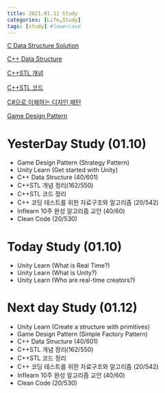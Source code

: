 ```yaml
---
title: 2021.01.11 Study
categories: [Life,Study]
tags: [study] #lowercase    
---
```



[C Data Structure Solution](https://calm-price-43a.notion.site/C-c4cb80a108c94bef8b202c0c7624ebfc) 

[C++ Data Structure](https://calm-price-43a.notion.site/C-47080a1873b54a3a8b6d89925d84e024)

[C++STL 개념](https://calm-price-43a.notion.site/C-STL-ab095ae38f8e4fcbad549aec64bb9ba6) 

[C++STL 코드](https://calm-price-43a.notion.site/C-STL-f016394a615d4abab4894264627aeb5c) 

[C#으로 이해하는 디자인 패턴](https://calm-price-43a.notion.site/C-fe83d437eee04341b345f9908fb66a23) 

[Game Design Pattern](https://github.com/Milk377/GameDesignPattern)





# YesterDay Study (01.10)
-  Game Design Pattern (Strategy Pattern)
-  Unity Learn (Get started with Unity)
-  C++ Data Structure (40/601) 
-  C++STL 개념 정리(162/550) 
-  C++STL 코드 정리
-  C++ 코딩 테스트를 위한 자료구조와 알고리즘 (20/542) 
-  Inflearn 10주 완성 알고리즘 교안 (40/60) 
-  Clean Code (20/530) 

# Today Study (01.10)
-  Unity Learn (What is Real Time?)
-  Unity Learn (What is Unity?)
-  Unity Learn (Who are real-time creators?)




# Next day Study (01.12)
-  Unity Learn (Create a structure with primitives)
-  Game Design Pattern (Simple Factory Pattern)
-  C++ Data Structure (40/601) 
-  C++STL 개념 정리(162/550) 
-  C++STL 코드 정리
-  C++ 코딩 테스트를 위한 자료구조와 알고리즘 (20/542) 
-  Inflearn 10주 완성 알고리즘 교안 (40/60) 
-  Clean Code (20/530) 

